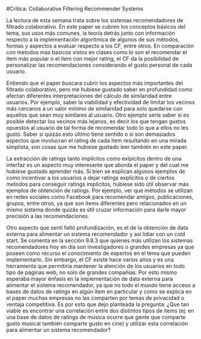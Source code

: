 #Crítica: Collaborative Filtering Recommender Systems

La lectura de esta semana trata sobre los sistemas recomendadores de filtrado colaborativo. En este paper se cubren los conceptos básicos del tema, sus usos más comunes, la teoría detrás junto con información respecto a la implementación algoritmica de algunos de sus métodos, formas y aspectos a evaluar respecto a los CF, entre otros. En comparación con metodos mas basicos vistos en clases como lo son el recomendar el item más popular o el item con mejor rating, el CF da la posibilidad de personalizar las recomendaciones considerando el gusto personal de cada usuario.

Entiendo que el paper buscara cubrir los aspectos más importantes del filtrado colaborativo, pero me hubiese gustado saber en profundidad como afectan diferentes interpretaciones del cálculo de similaridad entre usuarios. Por ejemplo, saber la viabilidad y efectividad de limitar los vecinos más cercanos a un valor mínimo de similaridad para solo quedarse con aquellos que sean muy similares al usuario. Otro ejemplo sería saber si es posible detectar los vecinos más lejanos, es decir los que tengan gustos opuestos al usuario de tal forma de recomendar todo lo que a ellos no les gustó. Saber si quizás esto último tiene sentido o si son demasiados aspectos que involucran el rating de cada item resultando en una mirada simplista, son cosas que me hubiese gustado leer también en este paper.

La extracción de ratings tanto implícitos como exlpicitos dentro de una interfaz es un aspecto muy interesante que aborda el paper y del cual me hubiese gustado aprender más. Si bien se explican algunos ejemplos de como incentivar a los usuarios a dejar ratings explícitos o de ciertos metodos para conseguir ratings implícitos, hubiese sido útil observar más ejemplos de obtención de ratings. Por ejemplo, ver que métodos se utilizan en redes sociales como Facebook para recomendar amigos, publicaciones, grupos, entre otros, ya que son items diferentes pero relacionados en un mismo sistema donde quizás es útil cruzar información para darle mayor precisión a las recomendaciones.

Otro aspecto que sentí faltó profundización, es el de la obtención de data externa para alimentar un sistema recomendador y así lidiar con un cold start. Se comenta en la sección 9.8.3 que quienes más utilizan los sistemas recomendadores hoy en día son investigadores o grandes empresas ya que poseen como recurso el conocimiento de expertos en el tema que pueden implementarlo. Sin embargo, el CF existe hace varios años y es una herramienta que permitiría mantener la atención de los usuarios en todo tipo de páginas web, no solo de grandes compañías. Por esto mismo esperaba mayor énfasis en la implementación de data externa para alimentar el sistema recomendador, ya que no todo el mundo tiene acceso a bases de datos de ratings en algún item en particular y como se explica en el paper muchas empresas no las comparten por temas de privacidad o ventaja competitiva. Es por esto que dejo planteada la pregunta: ¿Que tan viable es encontrar una correlación entre dos distintos tipos de items (ej: en una base de datos de ratings de música ocurre que gente que comparte gusto musical también comparte gusto en cine) y utilizar esta correlación para alimentar un sistema recomendador?